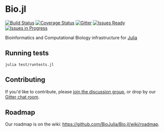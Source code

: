 Bio.jl
========
[![Build Status](https://travis-ci.org/BioJulia/Bio.jl.svg?branch=master)](https://travis-ci.org/BioJulia/Bio.jl)
[![Coverage Status](https://img.shields.io/coveralls/BioJulia/Bio.jl.svg)](https://coveralls.io/r/BioJulia/Bio.jl)
[![Gitter](https://badges.gitter.im/BioJulia.png)](https://gitter.im/BioJulia/Bio.jl)
[![Issues Ready](https://badge.waffle.io/BioJulia/Bio.jl.svg?label=ready&title=Issues%20Ready)](http://waffle.io/BioJulia/Bio.jl)
[![Issues in Progress](https://badge.waffle.io/BioJulia/Bio.jl.svg?label=WIP&title=Issues%20In%20Progress)](http://waffle.io/BioJulia/Bio.jl)

Bioinformatics and Computational Biology infrastructure for [Julia](http://julialang.org)

## Running tests

`julia test/runtests.jl`

## Contributing

If you'd like to contribute, please [join the discussion group](https://groups.google.com/forum/#!forum/biojulia-dev), or drop by our [Gitter chat room](https://gitter.im/BioJulia/Bio.jl).

## Roadmap

Our roadmap is on the wiki: https://github.com/BioJulia/Bio.jl/wiki/roadmap.

